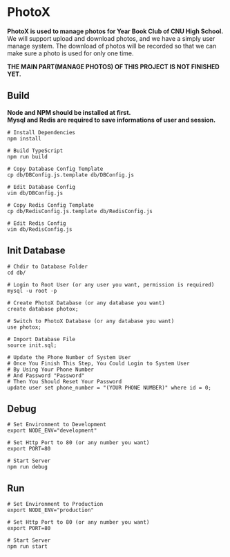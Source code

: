 # PhotoX
**PhotoX is used to manage photos for Year Book Club of CNU High School.**  
We will support upload and download photos, and we have a simply user manage system. The download of photos will be recorded so that we can make sure a photo is used for only one time.  

**THE MAIN PART(MANAGE PHOTOS) OF THIS PROJECT IS NOT FINISHED YET.**  

## Build
**Node and NPM should be installed at first.**  
**Mysql and Redis are required to save informations of user and session.**  
```shell script
# Install Dependencies
npm install

# Build TypeScript
npm run build

# Copy Database Config Template
cp db/DBConfig.js.template db/DBConfig.js

# Edit Database Config
vim db/DBConfig.js

# Copy Redis Config Template
cp db/RedisConfig.js.template db/RedisConfig.js

# Edit Redis Config
vim db/RedisConfig.js
```

## Init Database
```shell script
# Chdir to Database Folder
cd db/

# Login to Root User (or any user you want, permission is required)
mysql -u root -p

# Create PhotoX Database (or any database you want)
create database photox;

# Switch to PhotoX Database (or any database you want)
use photox;

# Import Database File
source init.sql;

# Update the Phone Number of System User
# Once You Finish This Step, You Could Login to System User
# By Using Your Phone Number
# And Password "Password"
# Then You Should Reset Your Password
update user set phone_number = "(YOUR PHONE NUMBER)" where id = 0;
```

## Debug
```shell script
# Set Environment to Development
export NODE_ENV="development"

# Set Http Port to 80 (or any number you want)
export PORT=80

# Start Server
npm run debug
```

## Run
```shell script
# Set Environment to Production
export NODE_ENV="production"

# Set Http Port to 80 (or any number you want)
export PORT=80

# Start Server
npm run start
```
